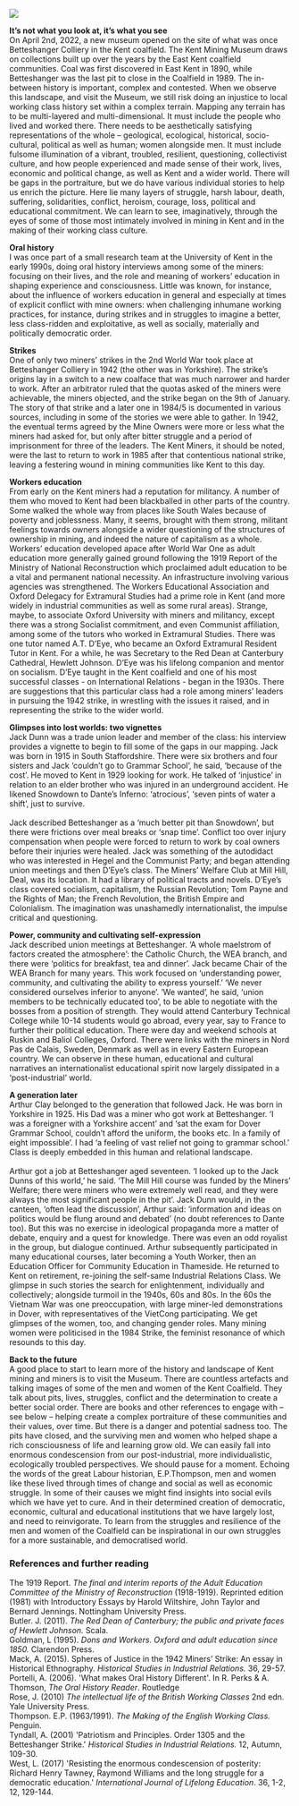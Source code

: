 <a href="https://juncture-digital.org"><img src="https://juncture-digital.org/images/ve-button.png"></a>
<param ve-config title="Mapping radical dissent: the Kent Miners, militancy and workers’ education" author="Professor Emeritus Linden West" layout="vtl" banner="xxx">
<param ve-map center="Q866348" zoom="10">

<param ve-entity eid="Q29303" aliases="Canterbury">
<param ve-entity eid="Q4898591" aliases="Betteshanger">
<param ve-entitley eid="Q179224" aliases="Dover">

**It’s not what you look at, it’s what you see**   
On April 2nd, 2022, a new museum opened on the site of what was once Betteshanger Colliery in the Kent coalfield. The Kent Mining Museum draws on collections built up over the years by the East Kent coalfield communities. Coal was first discovered in East Kent in 1890, while Betteshanger was the last pit to close in the Coalfield in 1989. The in-between history is important, complex and contested. When we observe this landscape, and visit the Museum, we still risk doing an injustice to local working class history set within a complex terrain. Mapping any terrain has to be multi-layered and multi-dimensional. It must include the people who lived and worked there. There needs to be aesthetically satisfying representations of the whole  – geological, ecological, historical, socio-cultural, political as well as human; women alongside men.  It must include fulsome illumination of a vibrant, troubled, resilient, questioning, collectivist culture, and how people experienced and made sense of their work, lives, economic and political change, as well as Kent and a wider world. There will be gaps in the portraiture, but we do have various individual stories to help us enrich the picture. Here lie many layers of struggle, harsh labour, death, suffering, solidarities, conflict, heroism, courage, loss, political and educational commitment. We can learn to see, imaginatively, through the eyes of some of those most intimately involved in mining in Kent and in the making of their working class culture. 
<param ve-image url="https://stor.artstor.org/stor/792d1b6f-16d4-47c3-8e1d-8a86b5469678" label="Miners Statue near the roundabout on the A258" attribution="Martin Crowther">

**Oral history**   
I was once part of a small research team at the University of Kent in the early 1990s, doing oral history interviews among some of the miners: focusing on their lives, and the role and meaning of workers’ education in shaping experience and consciousness. Little was known, for instance, about the influence of workers education in general and especially at times of explicit conflict with mine owners: when challenging inhumane working practices, for instance, during strikes and in struggles to imagine a better, less class-ridden and exploitative, as well as socially, materially and politically democratic order.  
<param ve-image url="https://upload.wikimedia.org/wikipedia/commons/6/62/Commemorative_statue_showing_Aylesham%27s_history_of_mining..jpg" label="Commemorative Statue showing Aylesham's history of mining" attribution="Nick Smith, via Wikimedia Commons" license="CC BY-SA 2.0"> 

**Strikes**   
One of only two miners’ strikes in the 2nd World War took place at Betteshanger Colliery in 1942 (the other was in Yorkshire). The strike’s origins lay in a switch to a new coalface that was much narrower and harder to work. After an arbitrator ruled that the quotas asked of the miners were achievable, the miners objected, and the strike began on the 9th of January. The story of that strike and a later one in 1984/5 is documented in various sources, including in some of the stories we were able to gather. In 1942, the eventual terms agreed by the Mine Owners were more or less what the miners had asked for, but only after bitter struggle and a period of imprisonment for three of the leaders. The Kent Miners, it should be noted, were the last to return to work in 1985 after that contentious national strike, leaving a festering wound in mining communities like Kent to this day. 
<param ve-image url="https://upload.wikimedia.org/wikipedia/commons/0/05/KentNUMStrikeBadge.JPG" label="Kent NUM Strike Badge" attribution="Simon Speed, CC0, via Wikimedia Commons">

**Workers education**   
From early on the Kent miners had a reputation for militancy. A number of them who moved to Kent had been blackballed in other parts of the country. Some walked the whole way from places like South Wales because of poverty and joblessness. Many, it seems, brought with them strong, militant feelings towards owners alongside a wider questioning of the structures of ownership in mining, and indeed the nature of capitalism as a whole. Workers’ education developed apace after World War One as adult education more generally gained ground following the 1919 Report of the Ministry of National Reconstruction which proclaimed adult education to be a vital and permanent national necessity. An infrastructure involving various agencies was strengthened. The Workers Educational Association and Oxford Delegacy for Extramural Studies had a prime role in Kent (and more widely in industrial communities as well as some rural areas). Strange, maybe, to associate Oxford University with miners and militancy, except there was a strong Socialist commitment, and even Communist affiliation, among some of the tutors who worked in Extramural Studies. There was one tutor named A.T. D’Eye, who became an Oxford Extramural Resident Tutor in Kent. For a while, he was Secretary to the Red Dean at Canterbury Cathedral, Hewlett Johnson. D’Eye was his lifelong companion and mentor on socialism. D’Eye taught in the Kent coalfield and one of his most successful classes - on International Relations - began in the 1930s. There are suggestions that this particular class had a role among miners’ leaders in pursuing the 1942 strike, in wrestling with the issues it raised, and in representing the strike to the wider world. 
<param ve-image url="https://stor.artstor.org/stor/8e43ec4c-6f32-4cc3-a630-51348ef92b9e" label="Miners houses at Betteshanger" attribution="Martin Crowther">

**Glimpses into lost worlds: two vignettes**   
Jack Dunn was a trade union leader and member of the class: his interview provides a vignette to begin to fill some of the gaps in our mapping. Jack was born in 1915 in South Staffordshire. There were six brothers and four sisters and Jack ‘couldn’t go to Grammar School’, he said, ‘because of the cost’. He moved to Kent in 1929 looking for work. He talked of ‘injustice’ in relation to an elder brother who was injured in an underground accident. He  likened Snowdown to Dante’s Inferno: ‘atrocious’, ‘seven pints of water a shift’, just to survive. 
<br><br>
Jack described Betteshanger as a ‘much better pit than Snowdown’, but there were frictions over meal breaks or ‘snap time’. Conflict too over injury compensation when people were forced to return to work by coal owners before their injuries were healed. Jack was something of the autodidact who was interested in Hegel and the Communist Party; and began attending union meetings and then D’Eye’s class. The Miners’ Welfare Club at Mill Hill, Deal, was its location. It had a library of political tracts and novels. D’Eye’s class covered socialism, capitalism, the Russian Revolution; Tom Payne and the Rights of Man; the French Revolution, the British Empire and Colonialism. The imagination was unashamedly internationalist, the impulse critical and questioning. 
<param ve-image url="https://upload.wikimedia.org/wikipedia/commons/f/fa/Looking_NE_along_a_footpath_on_top_of_spoil_heap_-_geograph.org.uk_-_585442.jpg" label="Looking NE along a footpath on top of a spoil heap of the Old Betteshanger Colliery" attribution="Nick Smith" license="CC BY-SA 2.0">

**Power, community and cultivating self-expression**   
Jack described union meetings at Betteshanger. ‘A whole maelstrom of factors created the atmosphere’: the Catholic Church, the WEA branch, and there were ‘politics for breakfast, tea and dinner’. Jack became Chair of the WEA Branch for many years. This work focused on ‘understanding power, community, and cultivating the ability to express yourself.’ ‘We never considered ourselves inferior to anyone’. ’We wanted’, he said, ‘union members to be technically educated too’, to be able to negotiate with the bosses from a position of strength. They would attend Canterbury Technical College while 10-14 students would go abroad, every year, say to France to further their political education. There were day  and weekend schools at Ruskin and Baliol Colleges, Oxford. There were links with the miners in Nord Pas de Calais, Sweden, Denmark as well as in every Eastern European country. We can observe in these human, educational and cultural narratives an internationalist educational spirit now largely dissipated in a ‘post-industrial’ world. 

**A generation later**   
Arthur Clay belonged to the generation that followed Jack. He was born in Yorkshire in 1925. His Dad was a miner who got work at Betteshanger. ‘I was a foreigner with a Yorkshire accent’ and ‘sat the exam for Dover Grammar School, couldn’t afford the uniform, the books etc. In a family of eight impossible’. I had ‘a feeling of vast relief not going to grammar school.’ Class is deeply embedded in this human and relational landscape.
<br><br>
Arthur got a job at Betteshanger aged seventeen. ‘I looked up to the Jack Dunns of this world,’ he said. ‘The Mill Hill course was funded by the Miners’ Welfare; there were miners who were extremely well read, and they were always the most significant people in the pit’. Jack Dunn would, in the canteen, ‘often lead the discussion’, Arthur said: ‘information and ideas on politics would be flung around and debated’ (no doubt references to Dante too). But this  was no exercise in ideological propaganda more a matter of debate, enquiry and a quest for knowledge. There was even an odd royalist in the group, but dialogue continued. Arthur subsequently participated in many educational courses, later becoming a Youth Worker, then an Education Officer for Community Education in Thameside. He returned to Kent on retirement, re-joining the self-same Industrial Relations Class. We glimpse in such stories the search for enlightenment, individually and collectively; alongside turmoil in the 1940s, 60s and 80s. In the 60s the Vietnam War was one preoccupation, with large miner-led demonstrations in Dover, with representatives of the VietCong participating. We get glimpses of the women, too, and changing gender roles. Many mining women were politicised in the 1984 Strike, the feminist resonance of which resounds to this day.
<param ve-image url="https://stor.artstor.org/stor/837bda95-d400-4e3b-913b-b70829ae8967" label="Betteshanger Colliery" attribution="Martin Crowther">

**Back to the future**   
A good place to start to learn more of the history and landscape of Kent mining and miners is to visit the Museum. There are countless artefacts and talking images of some of the men and women of the Kent Coalfield. They talk about pits, lives, struggles, conflict and the  determination to create a better social order. There are books and other references to engage with – see below – helping create a complex portraiture of these communities and their values, over time. But there is a danger and potential sadness too. The pits have closed, and the surviving men and women who helped shape a rich consciousness of life and learning grow old. We can easily fall into enormous condescension from our post-industrial, more individualistic, ecologically troubled perspectives. We should pause for a moment. Echoing the words of the great Labour historian, E.P.Thompson, men and women like these lived through times of change and social as well as economic struggle. In some of their causes we might find insights into social evils which we have yet to cure. And in their determined creation of democratic, economic, cultural and educational institutions that we have largely lost, and need to reinvigorate. To learn from the struggles and resilience of the men and women of the Coalfield can be inspirational in our own struggles for a more sustainable, and democratised world.
<param ve-image url="https://stor.artstor.org/stor/b3049a2f-0ece-44cb-a9f6-7d64c533597d2" label="Entrance Gates to the Mining Museum" attribution="Martin Crowther">

### References and further reading
The 1919 Report. _The final and interim reports of the Adult Education Committee of the Ministry of Reconstruction_ (1918-1919). Reprinted edition (1981) with Introductory Essays by Harold Wiltshire, John Taylor and Bernard Jennings. Nottingham University Press.   
Butler. J. (2011). _The Red Dean of Canterbury; the public and private faces of Hewlett Johnson._ Scala.   
Goldman, L (1995). _Dons and Workers. Oxford and adult education since 1850._ Clarendon Press.   
Mack, A. (2015). Spheres of Justice in the 1942 Miners’ Strike: An essay in Historical Ethnography. _Historical Studies in Industrial Relations._ 36, 29-57.     
Portelli, A. (2006). 'What makes Oral History Different'. In R. Perks & A. Thomson, _The Oral History Reader_. Routledge   
Rose, J. (2010) _The intellectual life of the British Working Classes_ 2nd edn. Yale University Press.   
Thompson. E.P. (1963/1991). _The Making of the English Working Class._  Penguin.   
Tyndall, A. (2001) 'Patriotism and Principles. Order 1305 and the Betteshanger Strike.' _Historical Studies in Industrial Relations._ 12, Autumn, 109-30.   
West, L. (2017) 'Resisting the enormous condescension of posterity: Richard Henry Tawney, Raymond Williams and the long struggle for a democratic education.' _International Journal of Lifelong Education_. 36, 1-2, 12, 129-144.   
<param ve-image url="https://stor.artstor.org/stor/8cc5eb9c-60be-4b8d-8408-cea130517fd6" label="The Waiting Miner" attribution="Martin Crowther">


